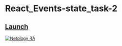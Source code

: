 # React_Events-state_task-2

## [Launch](https://johnnystorm19.github.io/RA_Events-state_task-2/)

[![Netology RA](https://github.com/JohnnyStorm19/RA_Events-state_task-2/actions/workflows/web.yml/badge.svg)](https://github.com/JohnnyStorm19/RA_Events-state_task-2/actions/workflows/web.yml)
